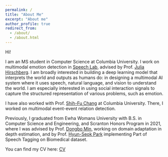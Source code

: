 ```yaml
---
permalink: /
title: "About Me"
excerpt: "About me"
author_profile: true
redirect_from: 
  - /about/
  - /about.html
---
```


Hi!

I am an MS student in Computer Science at Columbia University. I work on multimodal emotion detection in [Speech Lab](http://www.cs.columbia.edu/speech/lab.cgi), advised by Prof. [Julia Hirschberg](http://www.cs.columbia.edu/~julia/). I am broadly interested in building a deep learning model that interprets the world and outputs as humans do: in designing a multimodal AI system where it uses speech, natural language, and vision to understand the world. I am especially interested in using social interaction signals to capture the structured representation of various problems, such as emotion.

I have also worked with Prof. [Shih-Fu Chang](https://www.ee.columbia.edu/~sfchang/) at Columbia University. There, I worked on multimodal event-event relation detection.

Previously, I graduated from Ewha Womans University with B.S. in Computer Science and Engineering, and Scranton Honors Program in 2021, where I was advised by Prof. [Dongbo Min](http://cvl.ewha.ac.kr/), working on domain adaptation in depth estimation, and by Prof. [Hyun-Seok Park](http://www.ewha.ac.kr/ewha/professor/info.do?mode=view&pId=xPCsLydiqzj%2FKdbYExXJKg%3D%3D) implementing Part of Speech Tagging on Biomedical dataset.

You can find my CV here: [CV](http://JaywonKoo17.github.io/files/Jaywon_CV_221109_U.pdf)
